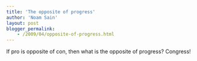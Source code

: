 ```yaml
---
title: 'The opposite of progress'
author: 'Noam Sain'
layout: post
blogger_permalink:
    - /2009/04/opposite-of-progress.html
---
```


If pro is opposite of con, then what is the opposite of progress? Congress!